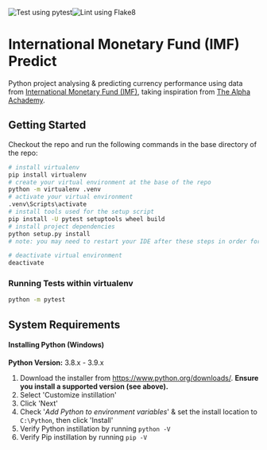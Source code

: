 ![Test using pytest](https://github.com/benchiverton/imfpredict/workflows/Test%20using%20pytest/badge.svg)![Lint using Flake8](https://github.com/benchiverton/imfpredict/workflows/Lint%20using%20Flake8/badge.svg)

# International Monetary Fund (IMF) Predict

Python project analysing & predicting currency performance using data from [International Monetary Fund (IMF)](https://www.imf.org/en/Home), taking inspiration from [The Alpha Achademy](https://www.alphavantage.co/academy/#lstm-for-finance).

## Getting Started

Checkout the repo and run the following commands in the base directory of the repo:

```bash
# install virtualenv
pip install virtualenv
# create your virtual environment at the base of the repo
python -m virtualenv .venv
# activate your virtual environment
.venv\Scripts\activate
# install tools used for the setup script
pip install -U pytest setuptools wheel build
# install project dependencies
python setup.py install
# note: you may need to restart your IDE after these steps in order for intellisense to work

# deactivate virtual environment
deactivate
```

### Running Tests within virtualenv
```bash
python -m pytest
```

## System Requirements

#### Installing Python (Windows)

**Python Version:** 3.8.x - 3.9.x

1. Download the installer from https://www.python.org/downloads/. **Ensure you install a supported version (see above).**
2. Select 'Customize instillation'
3. Click 'Next'
4. Check '*Add Python to environment variables*' & set the install location to `C:\Python`, then click 'Install'
5. Verify Python instillation by running `python -V`
6. Verify Pip instillation by running `pip -V`
